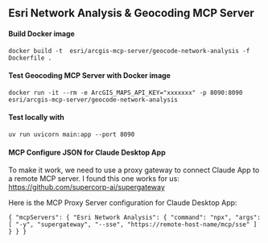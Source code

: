 ## Esri Network Analysis  & Geocoding MCP Server

#### Build Docker image
`docker build -t  esri/arcgis-mcp-server/geocode-network-analysis -f Dockerfile .`

#### Test Geocoding MCP Server with Docker image 
`docker run -it --rm -e ArcGIS_MAPS_API_KEY="xxxxxxx" -p 8090:8090  esri/arcgis-mcp-server/geocode-network-analysis`

#### Test locally with 
`uv run uvicorn main:app --port 8090`

#### MCP Configure JSON for Claude Desktop App

To make it work, we need to use a proxy gateway to connect Claude App to a remote MCP server. I found this one works for us: https://github.com/supercorp-ai/supergateway

Here is the MCP Proxy Server configuration for Claude Desktop App: 

`{
  "mcpServers": {
    "Esri Network Analysis": {
      "command": "npx",
      "args": [
        "-y",
        "supergateway",
        "--sse",
        "https://remote-host-name/mcp/sse"
      ]
    }
  }
}`

